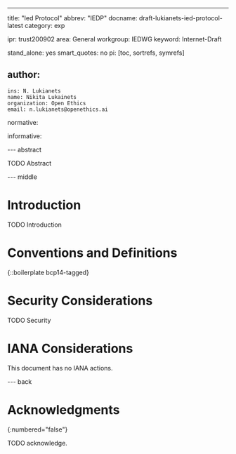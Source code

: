 ---
title: "Ied Protocol"
abbrev: "IEDP"
docname: draft-lukianets-ied-protocol-latest
category: exp

ipr: trust200902
area: General
workgroup: IEDWG
keyword: Internet-Draft

stand_alone: yes
smart_quotes: no
pi: [toc, sortrefs, symrefs]

author:
 -
    ins: N. Lukianets
    name: Nikita Lukainets
    organization: Open Ethics
    email: n.lukianets@openethics.ai

normative:

informative:


--- abstract

TODO Abstract


--- middle

# Introduction

TODO Introduction


# Conventions and Definitions

{::boilerplate bcp14-tagged}


# Security Considerations

TODO Security


# IANA Considerations

This document has no IANA actions.



--- back

# Acknowledgments
{:numbered="false"}

TODO acknowledge.
